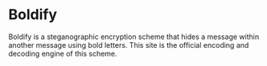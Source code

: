 # Boldify
Boldify is a steganographic encryption scheme that hides a message within another message using bold letters. This site is the official encoding and decoding engine of this scheme.
